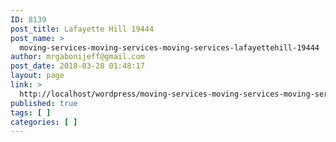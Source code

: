 ```yaml
---
ID: 8139
post_title: Lafayette Hill 19444
post_name: >
  moving-services-moving-services-moving-services-lafayettehill-19444
author: mrgabonijeff@gmail.com
post_date: 2018-03-28 01:48:17
layout: page
link: >
  http://localhost/wordpress/moving-services-moving-services-moving-services-lafayettehill-19444/
published: true
tags: [ ]
categories: [ ]
---
```

